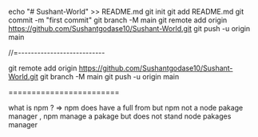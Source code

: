 echo "# Sushant-World" >> README.md
git init
git add README.md
git commit -m "first commit"
git branch -M main
git remote add origin https://github.com/Sushantgodase10/Sushant-World.git
git push -u origin main



//=---------------------------

git remote add origin https://github.com/Sushantgodase10/Sushant-World.git
git branch -M main
git push -u origin main


========================

what is npm ?
=> npm does have a full from but npm  not a node pakage manager , npm manage a pakage but does not stand node  pakages manager